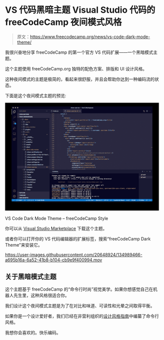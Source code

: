 # VS 代码黑暗主题 Visual Studio 代码的 freeCodeCamp 夜间模式风格

> 原文：<https://www.freecodecamp.org/news/vs-code-dark-mode-theme/>

我很兴奋地分享 freeCodeCamp 的第一个官方 VS 代码扩展——一个黑暗模式主题。

这个主题使用 freeCodeCamp.org 独特的配色方案、排版和 UI 设计风格。

这种夜间模式的主题是极简的，看起来很舒服，并且会帮助你达到一种编码流的状态。

下面是这个夜间模式主题的预览:

![Screen-Shot-2021-09-16-at-12.43.07-PM](img/1071e3b9621965afd1b640cd0f0b0822.png)

VS Code Dark Mode Theme – freeCodeCamp Style

你可以从 [Visual Studio Marketplace](https://marketplace.visualstudio.com/items?itemName=freeCodeCamp.freecodecamp-dark-vscode-theme) 下载这个主题。

或者你可以打开你的 VS 代码编辑器的扩展标签，搜索“freeCodeCamp Dark Theme”来安装它。

 <https://user-images.githubusercontent.com/20648924/134989466-a695b16a-6a52-41b8-b104-cb9e9f400994.mov> 

## 关于黑暗模式主题

这个主题基于 freeCodeCamp 的“命令行时尚”视觉美学。如果你想感觉自己在机器人先生里，这种风格很适合你。

我们设计这个夜间模式主题是为了在对比和味道、可读性和光晕之间取得平衡。

如果你是一个设计爱好者，我们已经在非营利组织的[设计风格指南](https://design-style-guide.freecodecamp.org/)中编纂了命令行风格。

我想你会喜欢的。快乐编码。